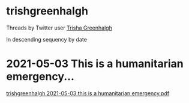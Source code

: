 # trishgreenhalgh

Threads by Twitter user [Trisha Greenhalgh](https://twitter.com/trishgreenhalgh)

In descending sequency by date

# 2021-05-03 This is a humanitarian emergency...

[trishgreenhalgh 2021-05-03 this is a humanitarian emergency.pdf](/trishgreenhalgh/trishgreenhalgh%202021-05-03%20this%20is%20a%20humanitarian%20emergency.pdf)

